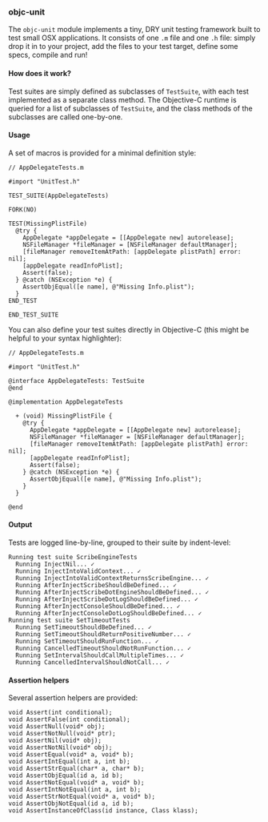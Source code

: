 ### objc-unit

The `objc-unit` module implements a tiny, DRY unit testing framework built to test small OSX applications. It consists of one `.m` file and one `.h` file: simply drop it in to your project, add the files to your test target, define some specs, compile and run!

#### How does it work?

Test suites are simply defined as subclasses of `TestSuite`, with each test implemented as a separate class method. The Objective-C runtime is queried for a list of subclasses of `TestSuite`, and the class methods of the subclasses are called one-by-one.

#### Usage

A set of macros is provided for a minimal definition style:

    // AppDelegateTests.m

    #import "UnitTest.h"

    TEST_SUITE(AppDelegateTests)

    FORK(NO)

    TEST(MissingPlistFile)
      @try {
        AppDelegate *appDelegate = [[AppDelegate new] autorelease];
        NSFileManager *fileManager = [NSFileManager defaultManager];
        [fileManager removeItemAtPath: [appDelegate plistPath] error: nil];
        [appDelegate readInfoPlist];
        Assert(false);
      } @catch (NSException *e) {
        AssertObjEqual([e name], @"Missing Info.plist");
      }
    END_TEST

    END_TEST_SUITE

You can also define your test suites directly in Objective-C (this might be helpful to your syntax highlighter):

    // AppDelegateTests.m

    #import "UnitTest.h"

    @interface AppDelegateTests: TestSuite
    @end

    @implementation AppDelegateTests

      + (void) MissingPlistFile {
        @try {
          AppDelegate *appDelegate = [[AppDelegate new] autorelease];
          NSFileManager *fileManager = [NSFileManager defaultManager];
          [fileManager removeItemAtPath: [appDelegate plistPath] error: nil];
          [appDelegate readInfoPlist];
          Assert(false);
        } @catch (NSException *e) {
          AssertObjEqual([e name], @"Missing Info.plist");
        }
      }

    @end

#### Output

Tests are logged line-by-line, grouped to their suite by indent-level:

    Running test suite ScribeEngineTests
      Running InjectNil... ✓
      Running InjectIntoValidContext... ✓
      Running InjectIntoValidContextReturnsScribeEngine... ✓
      Running AfterInjectScribeShouldBeDefined... ✓
      Running AfterInjectScribeDotEngineShouldBeDefined... ✓
      Running AfterInjectScribeDotLogShouldBeDefined... ✓
      Running AfterInjectConsoleShouldBeDefined... ✓
      Running AfterInjectConsoleDotLogShouldBeDefined... ✓
    Running test suite SetTimeoutTests
      Running SetTimeoutShouldBeDefined... ✓
      Running SetTimeoutShouldReturnPositiveNumber... ✓
      Running SetTimeoutShouldRunFunction... ✓
      Running CancelledTimeoutShouldNotRunFunction... ✓
      Running SetIntervalShouldCallMultipleTimes... ✓
      Running CancelledIntervalShouldNotCall... ✓

#### Assertion helpers

Several assertion helpers are provided:

    void Assert(int conditional);
    void AssertFalse(int conditional);
    void AssertNull(void* obj);
    void AssertNotNull(void* ptr);
    void AssertNil(void* obj);
    void AssertNotNil(void* obj);
    void AssertEqual(void* a, void* b);
    void AssertIntEqual(int a, int b);
    void AssertStrEqual(char* a, char* b);
    void AssertObjEqual(id a, id b);
    void AssertNotEqual(void* a, void* b);
    void AssertIntNotEqual(int a, int b);
    void AssertStrNotEqual(void* a, void* b);
    void AssertObjNotEqual(id a, id b);
    void AssertInstanceOfClass(id instance, Class klass);